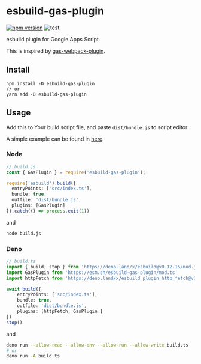 # esbuild-gas-plugin

[![npm version](https://badge.fury.io/js/esbuild-gas-plugin.svg)](https://www.npmjs.com/package/esbuild-gas-plugin)
![test](https://github.com/mahaker/esbuild-gas-plugin/actions/workflows/test.yml/badge.svg)

esbuild plugin for Google Apps Script.

This is inspired by [gas-webpack-plugin](https://github.com/fossamagna/gas-webpack-plugin).

## Install

```
npm install -D esbuild-gas-plugin
// or
yarn add -D esbuild-gas-plugin
```

## Usage

Add this to Your build script file, and paste `dist/bundle.js` to script editor.

A simple example can be found in [here](https://github.com/mahaker/esbuild-tutorial).

### Node

```ts
// build.js
const { GasPlugin } = require('esbuild-gas-plugin');

require('esbuild').build({
  entryPoints: ['src/index.ts'],
  bundle: true,
  outfile: 'dist/bundle.js',
  plugins: [GasPlugin]
}).catch(() => process.exit(1))
```

and

```sh
node build.js
```

### Deno

```ts
// build.ts
import { build, stop } from 'https://deno.land/x/esbuild@v0.12.15/mod.js'
import GasPlugin from 'https://esm.sh/esbuild-gas-plugin/mod.ts'
import httpFetch from 'https://deno.land/x/esbuild_plugin_http_fetch@v1.0.2/index.js'

await build({
    entryPoints: ['src/index.ts'],
    bundle: true,
    outfile: 'dist/bundle.js',
    plugins: [httpFetch, GasPlugin ]
})
stop()
```

and 

```sh
deno run --allow-read --allow-env --allow-run --allow-write build.ts
# or
deno run -A build.ts
```
